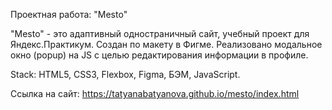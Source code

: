 Проектная работа: "Mesto"

"Mesto" - это адаптивный одностраничный сайт, учебный проект для Яндекс.Практикум. Создан по макету в Фигме. Реализовано модальное окно (popup) на JS с целью редактирования информации в профиле.

Stack: HTML5, CSS3, Flexbox, Figma, БЭМ, JavaScript.

Ссылка на сайт: https://tatyanabatyanova.github.io/mesto/index.html

